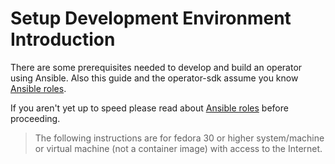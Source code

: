 # Setup Development Environment Introduction


There are some prerequisites needed to develop and build an operator using Ansible. Also this guide and the operator-sdk assume you know [Ansible roles](https://docs.ansible.com/ansible/latest/user_guide/playbooks_reuse_roles.html). 

If you aren't yet up to speed please read about [Ansible roles](https://docs.ansible.com/ansible/latest/user_guide/playbooks_reuse_roles.html) before proceeding.

> The following instructions are for fedora 30 or higher system/machine or virtual machine (not a container image) with access to the Internet.

